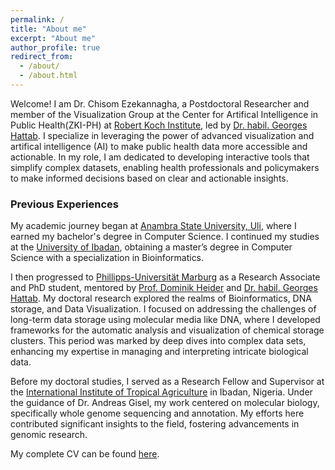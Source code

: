 ```yaml
---
permalink: /
title: "About me"
excerpt: "About me"
author_profile: true
redirect_from: 
  - /about/
  - /about.html
---
```


Welcome! I am Dr. Chisom Ezekannagha, a Postdoctoral Researcher and member of the Visualization Group at the Center for Artifical Intelligence in Public Health(ZKI-PH) at [Robert Koch Institute](https://www.rki.de/EN), led by [Dr. habil. Georges Hattab](https://visualization.group/hattab/). I specialize in leveraging the power of advanced visualization and artifical intelligence (AI) to make public health data more accessible and actionable. In my role, I am dedicated to developing interactive tools that simplify complex datasets, enabling health professionals and policymakers to make informed decisions based on clear and actionable insights.

### Previous Experiences
My academic journey began at [Anambra State University, Uli](https://coou.edu.ng/), where I earned my bachelor's degree in Computer Science. I continued my studies at the [University of Ibadan](https://www.ui.edu.ng/), obtaining a master’s degree in Computer Science with a specialization in Bioinformatics. 
<!-- Throughout my educational path, I was supported by fellowships from the Wellcome Trust in the United Kingdom and H3Africa in South Africa, which significantly aided my research and studies. -->

I then progressed to [Phillipps-Universität Marburg](https://www.uni-marburg.de/en) as a Research Associate and PhD student, mentored by [Prof. Dominik Heider](http://heiderlab.de/?page_id=146) and [Dr. habil. Georges Hattab](https://visualization.group/hattab/). My doctoral research explored the realms of Bioinformatics, DNA storage, and Data Visualization. I focused on addressing the challenges of long-term data storage using molecular media like DNA, where I developed frameworks for the automatic analysis and visualization of chemical storage clusters. This period was marked by deep dives into complex data sets, enhancing my expertise in managing and interpreting intricate biological data.

Before my doctoral studies, I served as a Research Fellow and Supervisor at the [International Institute of Tropical Agriculture](https://www.iita.org/) in Ibadan, Nigeria. Under the guidance of Dr. Andreas Gisel, my work centered on molecular biology, specifically whole genome sequencing and annotation. My efforts here contributed significant insights to the field, fostering advancements in genomic research.

 
My complete CV can be found [here](/files/pdf/Chisom_CV.pdf).


